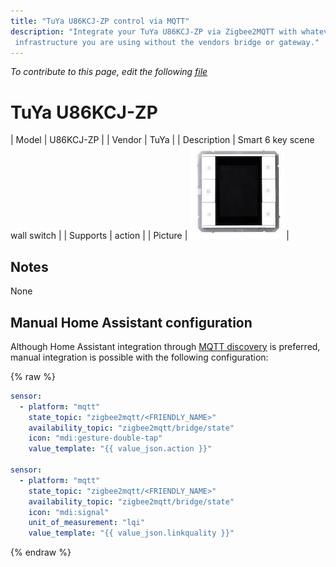 ```yaml
---
title: "TuYa U86KCJ-ZP control via MQTT"
description: "Integrate your TuYa U86KCJ-ZP via Zigbee2MQTT with whatever smart home
 infrastructure you are using without the vendors bridge or gateway."
---
```


*To contribute to this page, edit the following
[file](https://github.com/Koenkk/zigbee2mqtt.io/blob/master/docs/devices/U86KCJ-ZP.md)*

# TuYa U86KCJ-ZP

| Model | U86KCJ-ZP  |
| Vendor  | TuYa  |
| Description | Smart 6 key scene wall switch |
| Supports | action |
| Picture | ![TuYa U86KCJ-ZP](../images/devices/U86KCJ-ZP.jpg) |

## Notes

None

## Manual Home Assistant configuration
Although Home Assistant integration through [MQTT discovery](../integration/home_assistant) is preferred,
manual integration is possible with the following configuration:


{% raw %}
```yaml
sensor:
  - platform: "mqtt"
    state_topic: "zigbee2mqtt/<FRIENDLY_NAME>"
    availability_topic: "zigbee2mqtt/bridge/state"
    icon: "mdi:gesture-double-tap"
    value_template: "{{ value_json.action }}"

sensor:
  - platform: "mqtt"
    state_topic: "zigbee2mqtt/<FRIENDLY_NAME>"
    availability_topic: "zigbee2mqtt/bridge/state"
    icon: "mdi:signal"
    unit_of_measurement: "lqi"
    value_template: "{{ value_json.linkquality }}"
```
{% endraw %}


